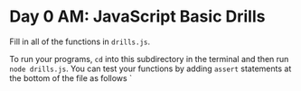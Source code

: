 # Day 0 AM: JavaScript Basic Drills

Fill in all of the functions in `drills.js`.

To run your programs, `cd` into this subdirectory in the terminal and then run `node drills.js`. You can test your functions by adding `assert` statements at the bottom of the file as follows
`